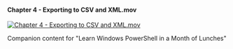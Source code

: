 ﻿#### Chapter 4 - Exporting to CSV and XML.mov

[![Chapter 4 - Exporting to CSV and XML.mov](https://i4.ytimg.com/vi/WpFc2m_uLfM/hqdefault.jpg "Chapter 4 - Exporting to CSV and XML.mov")](https://www.youtube.com/watch?v=WpFc2m_uLfM)

Companion content for "Learn Windows PowerShell in a Month of Lunches"


